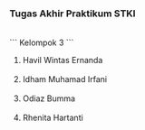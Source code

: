 <h3>Tugas Akhir Praktikum STKI</h3><br>
```
Kelompok 3
```
<br>
<ol>
<li>Havil Wintas Ernanda</li> <br>
<li>Idham Muhamad Irfani</li> <br>
<li>Odiaz Bumma</li> <br>
<li>Rhenita Hartanti</li> <br>
</ol>
